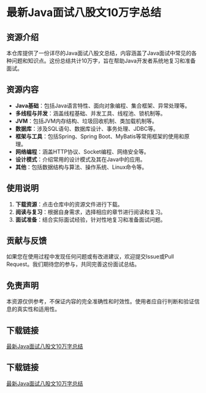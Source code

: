 # 最新Java面试八股文10万字总结

## 资源介绍

本仓库提供了一份详尽的Java面试八股文总结，内容涵盖了Java面试中常见的各种问题和知识点。这份总结共计10万字，旨在帮助Java开发者系统地复习和准备面试。

## 资源内容

- **Java基础**：包括Java语言特性、面向对象编程、集合框架、异常处理等。
- **多线程与并发**：涵盖线程基础、并发工具、线程池、锁机制等。
- **JVM**：包括JVM内存结构、垃圾回收机制、类加载机制等。
- **数据库**：涉及SQL语句、数据库设计、事务处理、JDBC等。
- **框架与工具**：包括Spring、Spring Boot、MyBatis等常用框架的使用和原理。
- **网络编程**：涵盖HTTP协议、Socket编程、网络安全等。
- **设计模式**：介绍常用的设计模式及其在Java中的应用。
- **其他**：包括数据结构与算法、操作系统、Linux命令等。

## 使用说明

1. **下载资源**：点击仓库中的资源文件进行下载。
2. **阅读与复习**：根据自身需求，选择相应的章节进行阅读和复习。
3. **面试准备**：结合实际面试经验，针对性地复习和准备面试问题。

## 贡献与反馈

如果您在使用过程中发现任何问题或有改进建议，欢迎提交Issue或Pull Request。我们期待您的参与，共同完善这份面试总结。

## 免责声明

本资源仅供参考，不保证内容的完全准确性和时效性。使用者应自行判断和验证信息的真实性和适用性。

## 下载链接

[最新Java面试八股文10万字总结](https://pan.quark.cn/s/38cbf7b2611f)

## 下载链接

[最新Java面试八股文10万字总结](https://pan.quark.cn/s/e7f911b160af)
